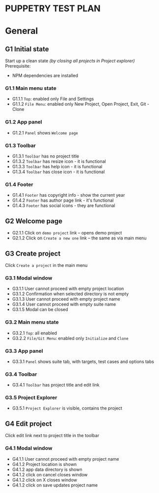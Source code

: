 # PUPPETRY TEST PLAN

# General

## G1 Initial state
Start up a clean state *(by closing all projects in Project explorer)*
Prerequisite:
- NPM dependencies are installed

### G1.1 Main menu state
- G1.1.1 `Top`: enabled only File and Settings
- G1.1.2 `File Menu`: enabled only New Project, Open Project, Exit, Git - Clone

### G1.2 App panel
- G1.2.1 `Panel` shows `Welcome page`

### G1.3 Toolbar
- G1.3.1 `Toolbar` has no project title
- G1.3.2 `Toolbar` has resize icon - it is functional
- G1.3.3 `Toolbar` has help icon - it is functional
- G1.3.4 `Toolbar` has close icon - it is functional

### G1.4 Footer
- G1.4.1 `Footer` has copyright info - show the current year
- G1.4.2 `Footer` has author page link - it's functional
- G1.4.3 `Footer` has social icons - they are functional

## G2	Welcome page

- G2.1.1 Click on `demo project` link – opens demo project
- G2.1.2 Click on `Create a new one` link – the same as via main menu

## G3	Create project
Click `Create a project` in the main menu

### G3.1 Modal window

- G3.1.1 User cannot proceed with empty project location
- G3.1.2 Confirmation when selected directory is not empty
- G3.1.3 User cannot proceed with empty project name
- G3.1.4 User cannot proceed with empty suite name
- G3.1.5 Modal can be closed

### G3.2 Main menu state
- G3.2.1 `Top`: all enabled
- G3.2.2 `File/Git Menu`: enabled only `Initialize` and `Clone`

### G3.3 App panel
- G3.3.1 `Panel` shows suite tab, with targets, test cases and options tabs

### G3.4 Toolbar
- G3.4.1 `Toolbar` has project title and edit link

### G3.5 Project Explorer
- G3.5.1 `Project Explorer` is visible, contains the project

## G4 Edit project
Click edit link next to project title in the toolbar

### G4.1 Modal window
- G4.1.1 User cannot proceed with empty project name
- G4.1.2 Project location is shown
- G4.1.2 app data directory is shown
- G4.1.2 click on cancel closes window
- G4.1.2 click on X closes window
- G4.1.2 click on save updates project name
